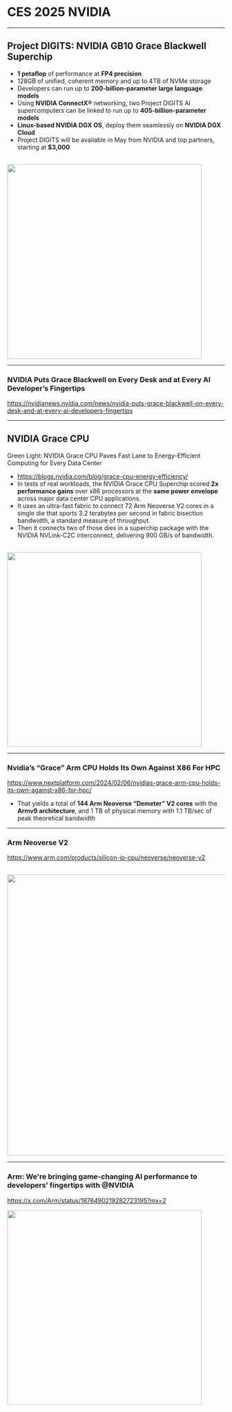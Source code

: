 # CES 2025 NVIDIA

---
## Project DIGITS: NVIDIA GB10 Grace Blackwell Superchip
* **1 petaflop** of performance at **FP4 precision**
* 128GB of unified, coherent memory and up to 4TB of NVMe storage
* Developers can run up to **200-billion-parameter large language models**
* Using **NVIDIA ConnectX®** networking, two Project DIGITS AI supercomputers can be linked to run up to **405-billion-parameter models**
* **Linux-based NVIDIA DGX OS**, deploy them seamlessly on **NVIDIA DGX Cloud**
* Project DIGITS will be available in May from NVIDIA and top partners, starting at **$3,000**

<br/>
<img src="https://github.com/user-attachments/assets/926a0963-1248-4a10-a49f-961c836bf46d" width=450>

---
### NVIDIA Puts Grace Blackwell on Every Desk and at Every AI Developer’s Fingertips
https://nvidianews.nvidia.com/news/nvidia-puts-grace-blackwell-on-every-desk-and-at-every-ai-developers-fingertips

---
## NVIDIA Grace CPU
Green Light: NVIDIA Grace CPU Paves Fast Lane to Energy-Efficient Computing for Every Data Center
* https://blogs.nvidia.com/blog/grace-cpu-energy-efficiency/
* In tests of real workloads, the NVIDIA Grace CPU Superchip scored **2x performance gains** over x86 processors at the **same power envelope** across major data center CPU applications.
* It uses an ultra-fast fabric to connect 72 Arm Neoverse V2 cores in a single die that sports 3.2 terabytes per second in fabric bisection bandwidth, a standard measure of throughput.
* Then it connects two of those dies in a superchip  package with the NVIDIA NVLink-C2C interconnect, delivering 900 GB/s of bandwidth.

<br/>
<img src="https://github.com/user-attachments/assets/4fa0bf21-5de3-40df-aefe-73ebeb44fe20" width=450>

---
### Nvidia’s “Grace” Arm CPU Holds Its Own Against X86 For HPC
https://www.nextplatform.com/2024/02/06/nvidias-grace-arm-cpu-holds-its-own-against-x86-for-hpc/
* That yields a total of **144 Arm Neoverse “Demeter” V2 cores** with the **Armv9 architecture**, and 1 TB of physical memory with 1.1 TB/sec of peak theoretical bandwidth

---
### Arm Neoverse V2
https://www.arm.com/products/silicon-ip-cpu/neoverse/neoverse-v2

<br/>
<img src="https://github.com/user-attachments/assets/c874d702-f74d-425c-a7d1-b20fce9bb6d8" width=650>

---
### Arm: We're bringing game-changing AI performance to developers’ fingertips with @NVIDIA
https://x.com/Arm/status/1876490219282723195?mx=2 

<img src="https://github.com/user-attachments/assets/bf45b7b5-5796-4106-9bb7-f5d430815e60" width=450>
